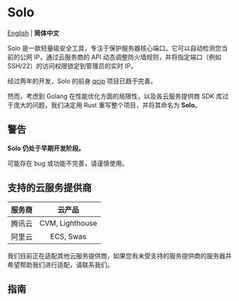 # Solo

[English](README.md) | **简体中文**

Solo 是一款轻量级安全工具，专注于保护服务器核心端口。它可以自动检测您当前的公网 IP，通过云服务商的 API 动态调整防火墙规则，并将指定端口（例如 SSH/22）的访问权限锁定到管理员的实时 IP。

经过两年的开发，Solo 的前身 [qcip](https://github.com/cnlancehu/qcip) 项目已趋于完善。

然而，考虑到 Golang 在性能优化方面的局限性，以及各云服务提供商 SDK 库过于庞大的问题，我们决定用 Rust 重写整个项目，并将其命名为 **Solo**。

## 警告
**Solo 仍处于早期开发阶段。**

可能存在 bug 或功能不完善，请谨慎使用。

## 支持的云服务提供商
| 服务商 |     云产品      |
| :----: | :-------------: |
| 腾讯云 | CVM, Lighthouse |
| 阿里云 |    ECS, Swas    |

我们目前正在适配其他云服务提供商，如果您有未受支持的服务提供商的服务器并希望帮助我们进行适配，请联系我们。

## 指南